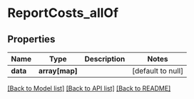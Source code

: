 # ReportCosts_allOf

## Properties
Name | Type | Description | Notes
------------ | ------------- | ------------- | -------------
**data** | **array[map]** |  | [default to null]

[[Back to Model list]](../README.md#documentation-for-models) [[Back to API list]](../README.md#documentation-for-api-endpoints) [[Back to README]](../README.md)


